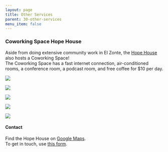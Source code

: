 ```yaml
---
layout: page
title: Other Services
parent: 30-other-services
menu_item: false
---
```


### Coworking Space Hope House

Aside from doing extensive community work in El Zonte, the [Hope House](https://hopehouseelsalvador.org/) also hosts a Coworking Space!  
The Coworking Space has a fast internet connection, air-conditioned rooms, a conference room, a podcast room, and free coffee for $10 per day.

![](../../assets/hopeHouse/hopeHouseCoworking.jpg)

![](../../assets/hopeHouse/hopeHouseConferenceRoomSmall.jpg)

![](../../assets/hopeHouse/hopeHousePodcastRoomSmall.jpg)

![](../../assets/hopeHouse/hopeHouseKitchenSmall.jpg)

![](../../assets/hopeHouse/hopeHousePrinterSmall.jpg)

#### Contact
Find the Hope House on [Google Maps](https://goo.gl/maps/P6XVyjifvQ5TXNkn8).  
To get in touch, use [this form](https://hopehouseelsalvador.org/contacto/).

